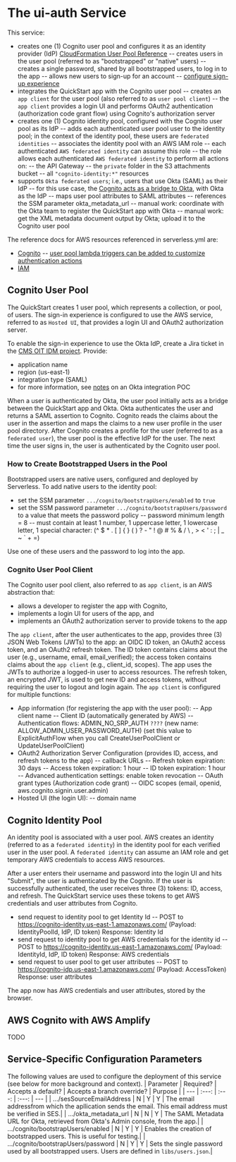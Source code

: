 # The ui-auth Service

This service:

- creates one (1) Cognito user pool and configures it as an identity provider (IdP) [CloudFormation User Pool Reference](https://docs.aws.amazon.com/AWSCloudFormation/latest/UserGuide/aws-resource-cognito-userpool.html)
  -- creates users in the user pool (referred to as "bootstrapped" or "native" users)
  -- creates a single password, shared by all bootstrapped users, to log in to the app
  -- allows new users to sign-up for an account
  -- [configure sign-up experience](https://docs.aws.amazon.com/cognito/latest/developerguide/signing-up-users-in-your-app.html?icmpid=docs_cognito_console_help_panel)
- integrates the QuickStart app with the Cognito user pool
  -- creates an `app client` for the user pool (also referred to as `user pool client`)
  -- the `app client` provides a login UI and performs OAuth2 authentication (authorization code grant flow) using Cognito's authorization server
- creates one (1) Cognito identity pool, configured with the Cognito user pool as its IdP
  -- adds each authenticated user pool user to the identity pool; in the context of the identity pool, these users are `federated identities`
  -- associates the identity pool with an AWS IAM role
  -- each authenticated `AWS federated identity` can assume this role
  -- the role allows each authenticated `AWS federated identity` to perform all actions on:
  -- the API Gateway
  -- the `private` folder in the S3 attachments bucket
  -- all `"cognito-identity:*"` resources
- supports `Okta federated users`; i.e., users that use Okta (SAML) as their IdP
  -- for this use case, the [Cognito acts as a bridge to Okta](https://docs.aws.amazon.com/cognito/latest/developerguide/cognito-user-pools-identity-federation.html), with Okta as the IdP
  -- maps user pool attributes to SAML attributes
  -- references the SSM parameter okta_metadata_url
  -- manual work: coordinate with the Okta team to register the QuickStart app with Okta
  -- manual work: get the XML metadata document output by Okta; upload it to the Cognito user pool

The reference docs for AWS resources referenced in serverless.yml are:

- [Cognito](https://docs.aws.amazon.com/AWSCloudFormation/latest/UserGuide/AWS_Cognito.html)
  -- [user pool lambda triggers can be added to customize authentication actions](https://docs.aws.amazon.com/cognito/latest/developerguide/cognito-user-identity-pools-working-with-aws-lambda-triggers.html?icmpid=docs_cognito_console_help_panel)
- [IAM](https://docs.aws.amazon.com/AWSCloudFormation/latest/UserGuide/AWS_IAM.html)

## Cognito User Pool

The QuickStart creates 1 user pool, which represents a collection, or pool, of users. The sign-in experience is configured to use the AWS service, referred to as `Hosted UI`, that provides a login UI and OAuth2 authorization server.

To enable the sign-in experience to use the Okta IdP, create a Jira ticket in the [CMS OIT IDM project](https://jiraent.cms.gov/secure/RapidBoard.jspa?rapidView=4493&projectKey=IDM). Provide:

- application name
- region (us-east-1)
- integration type (SAML)
- for more information, see [notes](https://confluenceent.cms.gov/x/7At4Eg) on an Okta integration POC

When a user is authenticated by Okta, the user pool initially acts as a bridge between the QuickStart app and Okta. Okta authenticates the user and returns a SAML assertion to Cognito. Cognito reads the claims about the user in the assertion and maps the claims to a new user profile in the user pool directory. After Cognito creates a profile for the user (referred to as a `federated user`), the user pool is the effective IdP for the user. The next time the user signs in, the user is authenticated by the Cognito user pool.

### How to Create Bootstrapped Users in the Pool

Bootstrapped users are native users, configured and deployed by Serverless.
To add native users to the identity pool:

- set the SSM parameter `.../cognito/bootstrapUsers/enabled` to `true`
- set the SSM password parameter `.../cognito/bootstrapUsers/password` to a value that meets the password policy
  -- password minimum length = 8
  -- must contain at least 1 number, 1 uppercase letter, 1 lowercase letter, 1 special character: (^ $ \* . [ ] { } ( ) ? - " ! @ # % & / \ , > < ' : ; | \_ ~ ` + =)

Use one of these users and the password to log into the app.

### Cognito User Pool Client

The Cognito user pool client, also referred to as `app client`, is an AWS abstraction that:

- allows a developer to register the app with Cognito,
- implements a login UI for users of the app, and
- implements an OAuth2 authorization server to provide tokens to the app

The `app client`, after the user authenticates to the app, provides three (3) JSON Web Tokens (JWTs) to the app: an OIDC ID token, an OAuth2 access token, and an OAuth2 refresh token. The ID token contains claims about the user (e.g., username, email, email_verified); the access token contains claims about the `app client` (e.g., client_id, scopes). The app uses the JWTs to authorize a logged-in user to access resources. The refresh token, an encrypted JWT, is used to get new ID and access tokens, without requiring the user to logout and login again. The `app client` is configured for multiple functions:

- App information (for registering the app with the user pool):
  -- App client name
  -- Client ID (automatically generated by AWS)
  -- Authentication flows: ADMIN_NO_SRP_AUTH `????` (new name: ALLOW_ADMIN_USER_PASSWORD_AUTH) (set this value to ExplicitAuthFlow when you call CreateUserPoolClient or UpdateUserPoolClient)
- OAuth2 Authorization Server Configuration (provides ID, access, and refresh tokens to the app)
  -- callback URLs
  -- Refresh token expiration: 30 days
  -- Access token expiration: 1 hour
  -- ID token expiration: 1 hour
  -- Advanced authentication settings: enable token revocation
  -- OAuth grant types (Authorization code grant)
  -- OIDC scopes (email, openid, aws.cognito.signin.user.admin)
- Hosted UI (the login UI):
  -- domain name

## Cognito Identity Pool

An identity pool is associated with a user pool. AWS creates an identity (referred to as a `federated identity`) in the identity pool for each verified user in the user pool.
A `federated identity` can assume an IAM role and get temporary AWS credentials to access AWS resources.

After a user enters their username and password into the login UI and hits "Submit", the user is authenticated by the Cognito. If the user is successfully authenticated, the user receives three (3) tokens: ID, access, and refresh. The QuickStart service uses these tokens to get AWS credentials and user attributes from Cognito.

- send request to identity pool to get Identity Id
  -- POST to https://cognito-identity.us-east-1.amazonaws.com/ (Payload: IdentityPoolId, IdP, ID token)
  Response: Identity Id
- send request to identity pool to get AWS credentials for the identity id
  -- POST to https://cognito-identity.us-east-1.amazonaws.com/ (Payload: IdentityId, IdP, ID token)
  Response: AWS credentials
- send request to user pool to get user attributes
  -- POST to https://cognito-idp.us-east-1.amazonaws.com/ (Payload: AccessToken)
  Response: user attributes

The app now has AWS credentials and user attributes, stored by the browser.

## AWS Cognito with AWS Amplify

TODO

## Service-Specific Configuration Parameters

The following values are used to configure the deployment of this service (see below for more background and context).
| Parameter | Required? | Accepts a default? | Accepts a branch override? | Purpose |
| --- | :---: | :---: | :---: | --- |
| .../sesSourceEmailAddress | N | Y | Y | The email addressfrom which the apllication sends the email. This email address must be verified in SES.|
| .../okta_metadata_url | N | N | Y | The SAML Metadata URL for Okta, retrieved from Okta's Admin console, from the app.|
| .../cognito/bootstrapUsers/enabled | N | Y | Y | Enables the creation of bootstrapped users. This is useful for testing.|
| .../cognito/bootstrapUsers/password | N | Y | Y | Sets the single password used by all bootstrapped users. Users are defined in `libs/users.json`.|

